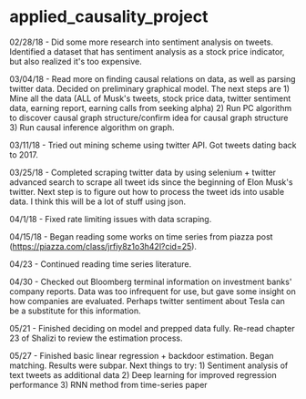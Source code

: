 # applied_causality_project

02/28/18 - Did some more research into sentiment analysis on tweets. Identified a dataset that has sentiment analysis as a stock price indicator, but also realized it's too expensive.

03/04/18 - Read more on finding causal relations on data, as well as parsing twitter data. Decided on preliminary graphical model. The next steps are 1) Mine all the data (ALL of Musk's tweets, stock price data, twitter sentiment data, earning report, earning calls from seeking alpha) 2) Run PC algorithm to discover causal graph structure/confirm idea for causal graph structure 3) Run causal inference algorithm on graph.

03/11/18 - Tried out mining scheme using twitter API. Got tweets dating back to 2017. 

03/25/18 - Completed scraping twitter data by using selenium + twitter advanced search to scrape all tweet ids since the beginning of Elon Musk's twitter. Next step is to figure out how to process the tweet ids into usable data. I think this will be a lot of stuff using json.

04/1/18 - Fixed rate limiting issues with data scraping.

04/15/18 - Began reading some works on time series from piazza post (https://piazza.com/class/jrfiy8z1o3h42l?cid=25).

04/23 - Continued reading time series literature.

04/30 - Checked out Bloomberg terminal information on investment banks' company reports. Data was too infrequent for use, but gave some insight on how companies are evaluated. Perhaps twitter sentiment about Tesla can be a substitute for this information.

05/21 - Finished deciding on model and prepped data fully. Re-read chapter 23 of Shalizi to review the estimation process.

05/27 - Finished basic linear regression + backdoor estimation. Began matching. Results were subpar. Next things to try: 1) Sentiment analysis of text tweets as additional data 2) Deep learning for improved regression performance 3) RNN method from time-series paper
